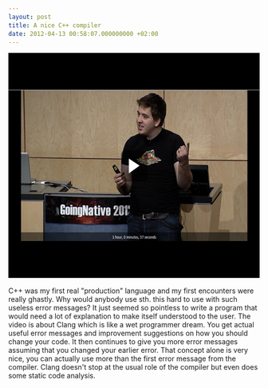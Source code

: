 ```yaml
---
layout: post
title: A nice C++ compiler
date: 2012-04-13 00:58:07.000000000 +02:00
---
```

<a href="http://channel9.msdn.com/Events/GoingNative/GoingNative-2012/Clang-Defending-C-from-Murphy-s-Million-Monkeys"><img src="/images/2012-04-12-22h55_10.png" alt="" title="2012-04-12 22h55_10" width="600" height="451" class="alignnone size-full wp-image-543" /></a>

C++ was my first real "production" language and my first encounters were really ghastly. Why would anybody use sth. this hard to use with such useless error messages? It just seemed so pointless to write a program that would need a lot of explanation to make itself understood to the user. The video is about Clang which is like a wet programmer dream. You get actual useful error messages and improvement suggestions on how you should change your code. It then continues to give you more error messages assuming that you changed your earlier error. That concept alone is very nice, you can actually use more than the first error message from the compiler. Clang doesn't stop at the usual role of the compiler but even does some static code analysis.
